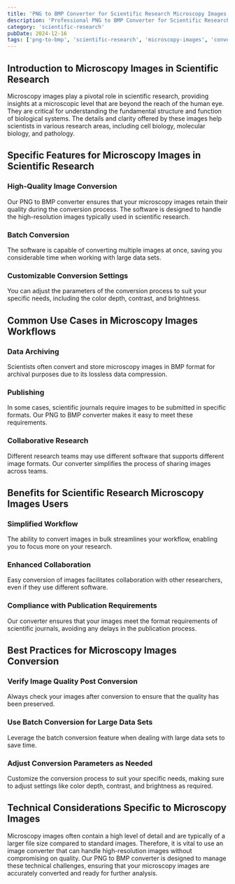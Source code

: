 ```yaml
---
title: 'PNG to BMP Converter for Scientific Research Microscopy Images'
description: 'Professional PNG to BMP Converter for Scientific Research Microscopy Images. Optimized for Scientific Research microscopy images workflows.'
category: 'scientific-research'
pubDate: 2024-12-16
tags: ['png-to-bmp', 'scientific-research', 'microscopy-images', 'conversion']
---
```


## Introduction to Microscopy Images in Scientific Research

Microscopy images play a pivotal role in scientific research, providing insights at a microscopic level that are beyond the reach of the human eye. They are critical for understanding the fundamental structure and function of biological systems. The details and clarity offered by these images help scientists in various research areas, including cell biology, molecular biology, and pathology.

## Specific Features for Microscopy Images in Scientific Research

### High-Quality Image Conversion

Our PNG to BMP converter ensures that your microscopy images retain their quality during the conversion process. The software is designed to handle the high-resolution images typically used in scientific research.

### Batch Conversion

The software is capable of converting multiple images at once, saving you considerable time when working with large data sets.

### Customizable Conversion Settings

You can adjust the parameters of the conversion process to suit your specific needs, including the color depth, contrast, and brightness.

## Common Use Cases in Microscopy Images Workflows

### Data Archiving

Scientists often convert and store microscopy images in BMP format for archival purposes due to its lossless data compression.

### Publishing

In some cases, scientific journals require images to be submitted in specific formats. Our PNG to BMP converter makes it easy to meet these requirements.

### Collaborative Research

Different research teams may use different software that supports different image formats. Our converter simplifies the process of sharing images across teams.

## Benefits for Scientific Research Microscopy Images Users

### Simplified Workflow

The ability to convert images in bulk streamlines your workflow, enabling you to focus more on your research.

### Enhanced Collaboration

Easy conversion of images facilitates collaboration with other researchers, even if they use different software.

### Compliance with Publication Requirements

Our converter ensures that your images meet the format requirements of scientific journals, avoiding any delays in the publication process.

## Best Practices for Microscopy Images Conversion

### Verify Image Quality Post Conversion

Always check your images after conversion to ensure that the quality has been preserved.

### Use Batch Conversion for Large Data Sets

Leverage the batch conversion feature when dealing with large data sets to save time.

### Adjust Conversion Parameters as Needed

Customize the conversion process to suit your specific needs, making sure to adjust settings like color depth, contrast, and brightness as required.

## Technical Considerations Specific to Microscopy Images

Microscopy images often contain a high level of detail and are typically of a larger file size compared to standard images. Therefore, it is vital to use an image converter that can handle high-resolution images without compromising on quality. Our PNG to BMP converter is designed to manage these technical challenges, ensuring that your microscopy images are accurately converted and ready for further analysis.